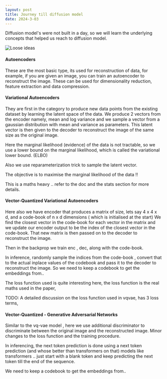 ```yaml
---
layout: post
title: Journey till diffusion model  
date: 2024-3-03
---
```


Diffusion model's were not built in a day, so we will learn the underlying concepts that helped us reach to diffusion model.


![Loose ideas](https://docs.google.com/document/d/12zcDr7z5qjcMyuKFnKR6C_m7NMAO0Ki43--IpEdJ3FM/edit?usp=sharing) 


#### Autoencoders
These are the most basic type, its used for reconstruction of data, for example, if you are given an image, you can train an autoencoder to reconstruct the image. 
These can be used for dimensionality reduction, feature extraction and data compression. 

#### Variational Autoencoders
They are first in the category to produce new data points from the existing dataset by learning the latent space of the data. 
We produce 2 vectors from the encoder namely, mean and log variance and we sample a vector from a gaussian distribution with mean and variance as parameters.
This latent vector is then given to the decoder to reconstruct the image of the same size as the original image.

Here the marginal likelihood (evidence) of the data is not tractable, so we use a lower bound on the marginal likelihood, which is called the variational lower bound. (ELBO)

Also we use reparameterization trick to sample the latent vector.

The objective is to maximise the marginal likelihood of the data !! 

This is a maths heavy .. refer to the doc and the stats section for more details.

#### Vector-Quantized Variational Autoencoders  

Here also we have encoder that produces a matrix of size, lets say 4 x 4 x d, and a code-book of n x d dimensions ( which is initialised at the start) 
We find the closest vector in the code-book for each vector in the matrix and we update our encoder output to be the index of the closest vector in the code-book.
That new matrix is then passed on to the decoder to reconstruct the image.

Then in the backprop we train enc , dec,  along with the code-book.

In inference, 
randomly sample the indices from the code-book , convert that to the actual inplace values of the codebook and pass it to the decoder to reconstruct the image.
So we need to keep a codebook to get the embeddings from.. 

The loss function used is quite interesting here, the loss function is the real maths used in the paper, 

TODO: A detailed discussion on the loss function used in vqvae, has 3 loss terms, 


#### Vector-Quantized - Generative Adversarial Networks

Similar to the vq-vae model , here we use additional discriminator to discriminate between the original image and the reconstructed image.
Minor changes to the loss function and the training procedure.

In inferencing, the next token prediction is done using a next token prediction (and whose better than transformers on that) models like transformers .. just start with a blank token and keep predicting the next token till the end of the sequence.

We need to keep a codebook to get the embeddings from.. 

